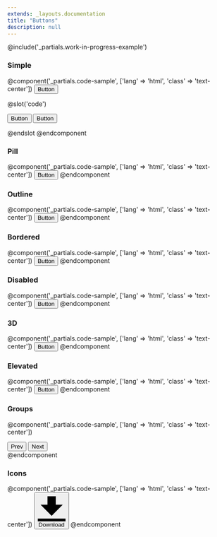 ```yaml
---
extends: _layouts.documentation
title: "Buttons"
description: null
---
```


@include('_partials.work-in-progress-example')

### Simple

@component('_partials.code-sample', ['lang' => 'html', 'class' => 'text-center'])
<button class="bg-blue hover:bg-blue-dark text-white font-bold py-2 px-4 rounded">
  Button
</button>

@slot('code')
<!-- Using utilities: -->
<button class="bg-blue hover:bg-blue-dark text-white font-bold py-2 px-4 rounded">
  Button
</button>

<!-- Extracting component classes: -->
<button class="btn btn-blue">
  Button
</button>

<style>
  .btn {
    @apply&nbsp;.font-bold .py-2 .px-4 .rounded;
  }
  .btn-blue {
    @apply&nbsp;.bg-blue .text-white;
  }
  .btn-blue:hover {
    @apply&nbsp;.bg-blue-dark;
  }
</style>
@endslot
@endcomponent

### Pill

@component('_partials.code-sample', ['lang' => 'html', 'class' => 'text-center'])
<button class="bg-blue hover:bg-blue-dark text-white font-bold py-2 px-4 rounded-full">
  Button
</button>
@endcomponent

### Outline

@component('_partials.code-sample', ['lang' => 'html', 'class' => 'text-center'])
<button class="bg-transparent hover:bg-blue text-blue-dark font-semibold hover:text-white py-2 px-4 border border-blue hover:border-transparent rounded">
  Button
</button>
@endcomponent

### Bordered

@component('_partials.code-sample', ['lang' => 'html', 'class' => 'text-center'])
<button class="bg-blue hover:bg-blue-dark text-white font-bold py-2 px-4 border border-blue-darker rounded">
  Button
</button>
@endcomponent

### Disabled

@component('_partials.code-sample', ['lang' => 'html', 'class' => 'text-center'])
<button class="bg-blue text-white font-bold py-2 px-4 rounded opacity-50 cursor-not-allowed">
  Button
</button>
@endcomponent

### 3D

@component('_partials.code-sample', ['lang' => 'html', 'class' => 'text-center'])
<button class="bg-blue hover:bg-blue-light text-white font-bold py-2 px-4 border-b-4 border-blue-dark hover:border-blue rounded">
  Button
</button>
@endcomponent

### Elevated

@component('_partials.code-sample', ['lang' => 'html', 'class' => 'text-center'])
<button class="bg-white hover:bg-smoke-lighter text-slate-dark font-semibold py-2 px-4 border border-slate-lighter rounded shadow">
  Button
</button>
@endcomponent

### Groups

@component('_partials.code-sample', ['lang' => 'html', 'class' => 'text-center'])
<div class="inline-flex">
  <button class="bg-smoke hover:bg-smoke-dark text-slate-dark font-bold py-2 px-4 rounded-l">
    Prev
  </button>
  <button class="bg-smoke hover:bg-smoke-dark text-slate-dark font-bold py-2 px-4 rounded-r">
    Next
  </button>
</div>
@endcomponent

### Icons

@component('_partials.code-sample', ['lang' => 'html', 'class' => 'text-center'])
<button class="bg-smoke hover:bg-smoke-dark text-slate-dark font-bold py-2 px-4 rounded inline-flex items-center">
  <svg class="w-4 h-4 mr-2" xmlns="http://www.w3.org/2000/svg" viewBox="0 0 20 20"><path d="M13 8V2H7v6H2l8 8 8-8h-5zM0 18h20v2H0v-2z"/></svg>
  <span>Download</span>
</button>
@endcomponent
